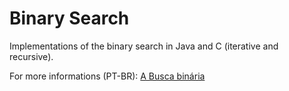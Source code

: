 <h1>Binary Search</h1>
<p>Implementations of the binary search in Java and C (iterative and recursive).<p>
<p>For more informations (PT-BR): <a href="https://blogcyberini.blogspot.com.br/2017/09/busca-binaria.html" target="_blank">A Busca binária</a></p>
